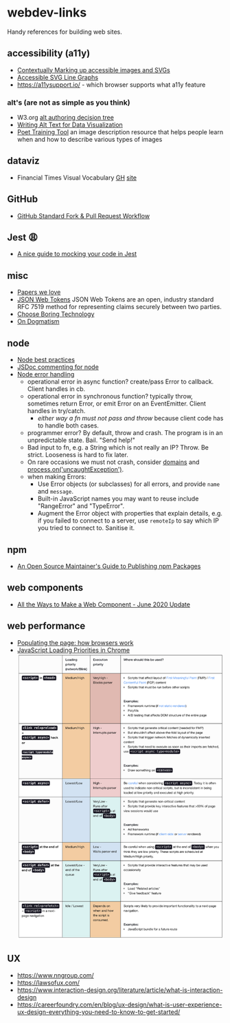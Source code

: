 # webdev-links
Handy references for building web sites.

## accessibility (a11y)

* [Contextually Marking up accessible images and SVGs](https://www.scottohara.me/blog/2019/05/22/contextual-images-svgs-and-a11y.html)
* [Accessible SVG Line Graphs](https://tink.uk/accessible-svg-line-graphs/)
* https://a11ysupport.io/ - which browser supports what a11y feature

### alt's (are not as simple as you think)

* W3.org [alt authoring decision tree](https://www.w3.org/WAI/tutorials/images/decision-tree/)
* [Writing Alt Text for Data Visualization](https://medium.com/nightingale/writing-alt-text-for-data-visualization-2a218ef43f81)
* [Poet Training Tool](https://poet.diagramcenter.org/how.html) an image description resource that helps people learn when and how to describe various types of images

## dataviz

* Financial Times Visual Vocabulary [GH](https://github.com/Financial-Times/chart-doctor/tree/main/visual-vocabulary) [site](https://ft-interactive.github.io/visual-vocabulary/)

## GitHub

* [GitHub Standard Fork & Pull Request Workflow](https://gist.github.com/Chaser324/ce0505fbed06b947d962)

## Jest :weary:

* [A nice guide to mocking your code in Jest](https://codeburst.io/module-mocking-in-jest-ff174397e5ff)

## misc

* [Papers we love](https://github.com/papers-we-love/papers-we-love)
* [JSON Web Tokens](https://jwt.io/)
   JSON Web Tokens are an open, industry standard RFC 7519 method for representing claims securely between two parties.
* [Choose Boring Technology](http://boringtechnology.club/)
* [On Dogmatism](https://css-tricks.com/increasing-wariness-dogmatism/)

## node

* [Node best practices](https://github.com/i0natan/nodebestpractices)
* [JSDoc commenting for node](https://jsdoc.app/howto-commonjs-modules.html)
* [Node error handling](https://www.joyent.com/node-js/production/design/errors)
   * operational error in async function? create/pass Error to callback. Client handles in cb.
   * operational error in synchronous function? typically throw, sometimes return Error, or emit Error on an EventEmitter. Client handles in try/catch.
      * _either way a fn must not pass and throw_ because client code has to handle both cases.
   * programmer error? By default, throw and crash. The program is in an unpredictable state. Bail. "Send help!"
   * Bad input to fn, e.g. a String which is not really an IP? Throw. Be strict. Looseness is hard to fix later.
   * On rare occasions we must not crash, consider [domains](https://nodejs.org/api/domain.html) and [process.on('uncaughtException')](https://nodejs.org/api/process.html#process_event_uncaughtexception).
   * when making Errors:
      * Use Error objects (or subclasses) for all errors, and provide `name` and `message`.
      * Built-in JavaScript names you may want to reuse include "RangeError" and "TypeError".
      * Augment the Error object with properties that explain details, e.g. if you failed to connect to a server, use `remoteIp` to say which IP you tried to connect to. Sanitise it.

## npm

 * [An Open Source Maintainer's Guide to Publishing npm Packages](https://node.dev/post/an-open-source-maintainers-guide-to-publishing-npm-packages)


## web components

 * [All the Ways to Make a Web Component - June 2020 Update](https://webcomponents.dev/blog/all-the-ways-to-make-a-web-component/)
 
## web performance

* [Populating the page: how browsers work
](https://developer.mozilla.org/en-US/docs/Web/Performance/Populating_the_page:_how_browsers_work)
* [JavaScript Loading Priorities in Chrome](https://addyosmani.com/blog/script-priorities/)
  ![JavaScript Loading Priorities in Chrome table](img/js-prios.png?raw=true)
  
## UX

* https://www.nngroup.com/
* https://lawsofux.com/
* https://www.interaction-design.org/literature/article/what-is-interaction-design
* https://careerfoundry.com/en/blog/ux-design/what-is-user-experience-ux-design-everything-you-need-to-know-to-get-started/


